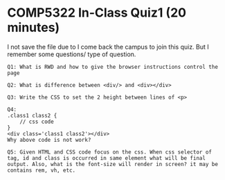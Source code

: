 # COMP5322 In-Class Quiz1 (20 minutes)

I not save the file due to I come back the campus to join this quiz. But I remember some questions/ type of question.

```
Q1: What is RWD and how to give the browser instructions control the page

Q2: What is difference between <div/> and <div></div>

Q3: Write the CSS to set the 2 height between lines of <p>

Q4: 
.class1 class2 {
    // css code
}
<div class='class1 class2'></div>
Why above code is not work?

Q5: Given HTML and CSS code focus on the css. When css selector of tag, id and class is occurred in same element what will be final output. Also, what is the font-size will render in screen? it may be contains rem, vh, etc.
```